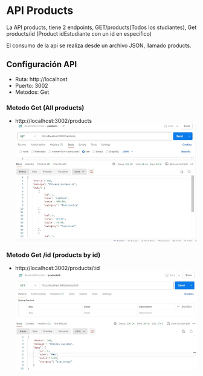 # API Products 

La API products, tiene 2 endpoints, GET/products(Todos los studiantes), Get products/id (Product idEstudiante con un id en especifico)

El consumo de la api se realiza desde un archivo JSON, llamado products.

## Configuración API

- Ruta: http://localhost
- Puerto: 3002
- Metodos: Get

### Metodo Get (All products)

- http://localhost:3002/products
![alt text](./img/product.jpg)



### Metodo Get /id (products by id)

- http://localhost:3002/products/:id
![alt text](./img/product_id.jpg)

